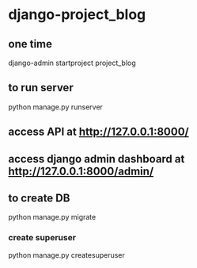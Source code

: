 # django-project_blog
## one time
django-admin startproject project_blog

## to run server
python manage.py runserver

## access API at http://127.0.0.1:8000/ 
## access django admin dashboard at http://127.0.0.1:8000/admin/ 

## to create DB
python manage.py migrate 
### create superuser
python manage.py createsuperuser 
